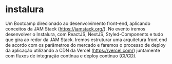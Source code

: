 # instalura
Um Bootcamp direcionado ao desenvolvimento front-end, aplicando conceitos da JAM Stack (https://jamstack.org/).  No evento iremos desenvolver o Instalura, com ReactJS, NextJS, Styled-Components e tudo que gira ao redor da JAM Stack.  Iremos estruturar uma arquitetura front end de acordo com os parâmetros do mercado e faremos o processo de deploy da aplicação utilizando a CDN da Vercel (https://vercel.com/) juntamente com fluxos de integração contínua e deploy contínuo (CI/CD).
